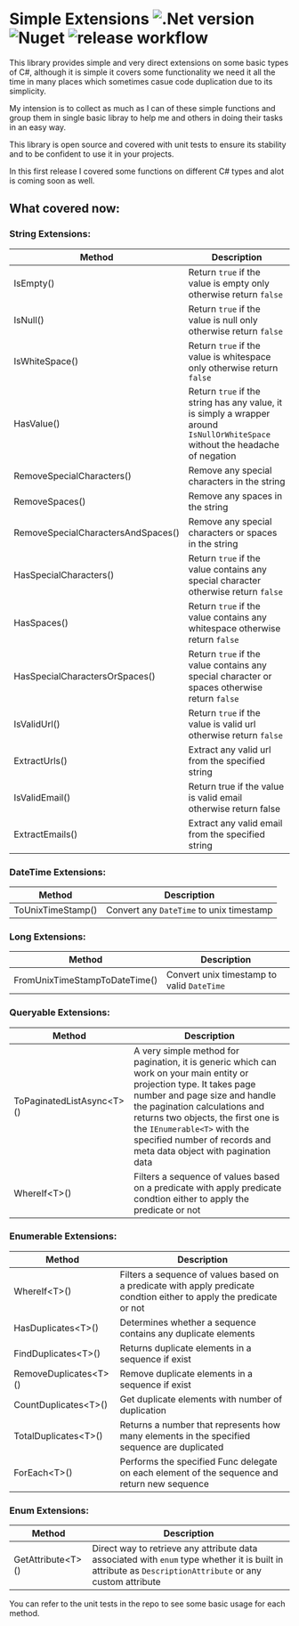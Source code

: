 # Simple Extensions ![.Net version](https://img.shields.io/badge/.Net-netstandard2.0-blue) ![Nuget](https://img.shields.io/nuget/v/Simple.Extensions?link=https%3A%2F%2Fwww.nuget.org%2Fpackages%2FSimple.Extensions) ![release workflow](https://github.com/tarek-iraqi/Simple-extensions/actions/workflows/publish.yaml/badge.svg?event=push&branch=publish)
This library provides simple and very direct extensions on some basic types of C#, although it
is simple it covers some functionality we need it all the time in many places which sometimes
casue code duplication due to its simplicity.

My intension is to collect as much as I can of these simple functions and group them in 
single basic libray to help me and others in doing their tasks in an easy way.

This library is open source and covered with unit tests to ensure its stability and to be 
confident to use it in your projects.

In this first release I covered some functions on different C# types and alot is coming
soon as well.

## What covered now:
### String Extensions:
| Method | Description |
| -- | -- |
| IsEmpty() | Return `true` if the value is empty only otherwise return `false` |
| IsNull() | Return `true` if the value is null only otherwise return `false` |
| IsWhiteSpace() | Return `true` if the value is whitespace only otherwise return `false` |
| HasValue() | Return `true` if the string has any value, it is simply a wrapper around `IsNullOrWhiteSpace` without the headache of negation |
| RemoveSpecialCharacters() | Remove any special characters in the string |
| RemoveSpaces() | Remove any spaces in the string |
| RemoveSpecialCharactersAndSpaces() | Remove any special characters or spaces in the string |
| HasSpecialCharacters() | Return `true` if the value contains any special character otherwise return `false` |
| HasSpaces() | Return `true` if the value contains any whitespace otherwise return `false` |
| HasSpecialCharactersOrSpaces() | Return `true` if the value contains any special character or spaces otherwise return `false`  |
| IsValidUrl() | Return `true` if the value is valid url otherwise return `false` |
| ExtractUrls() | Extract any valid url from the specified string |
| IsValidEmail() | Return true if the value is valid email otherwise return false |
| ExtractEmails() | Extract any valid email from the specified string |
 
### DateTime Extensions:
| Method | Description |
| -- | -- |
| ToUnixTimeStamp() | Convert any `DateTime` to unix timestamp |

### Long Extensions:
| Method | Description |
| -- | -- |
| FromUnixTimeStampToDateTime() | Convert unix timestamp to valid `DateTime` |

### Queryable Extensions:
| Method | Description |
| -- | -- |
| ToPaginatedListAsync\<T>() | A very simple method for pagination, it is generic which can work on your main entity or projection type. It takes page number and page size and handle the pagination calculations and returns two objects, the first one is the `IEnumerable<T>` with the specified number of records and meta data object with pagination data |
| WhereIf\<T>() | Filters a sequence of values based on a predicate with apply predicate condtion either to apply the predicate or not |

### Enumerable Extensions:
| Method | Description |
| -- | -- |
| WhereIf\<T>() | Filters a sequence of values based on a predicate with apply predicate condtion either to apply the predicate or not |
| HasDuplicates\<T>() | Determines whether a sequence contains any duplicate elements |
| FindDuplicates\<T>() | Returns duplicate elements in a sequence if exist |
| RemoveDuplicates\<T>() | Remove duplicate elements in a sequence if exist |
| CountDuplicates\<T>() | Get duplicate elements with number of duplication |
| TotalDuplicates\<T>() | Returns a number that represents how many elements in the specified sequence are duplicated |
| ForEach\<T>() | Performs the specified Func delegate on each element of the sequence and return new sequence |

### Enum Extensions:
| Method | Description |
| -- | -- |
| GetAttribute\<T>() | Direct way to retrieve any attribute data associated with `enum` type whether it is built in attribute as `DescriptionAttribute` or any custom attribute |


You can refer to the unit tests in the repo to see some basic usage for each method.
